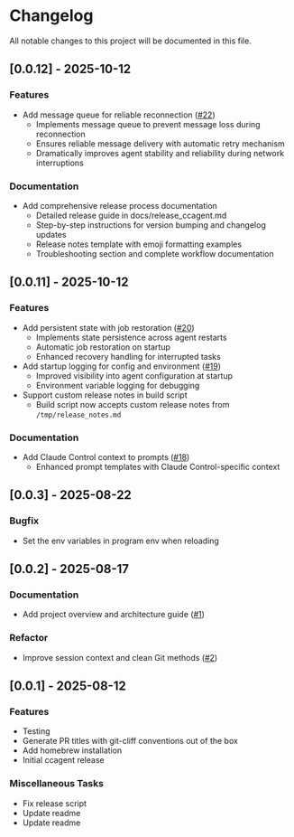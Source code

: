 # Changelog

All notable changes to this project will be documented in this file.

## [0.0.12] - 2025-10-12

### Features

- Add message queue for reliable reconnection ([#22](https://github.com/presmihaylov/ccagent/pull/22))
  - Implements message queue to prevent message loss during reconnection
  - Ensures reliable message delivery with automatic retry mechanism
  - Dramatically improves agent stability and reliability during network interruptions

### Documentation

- Add comprehensive release process documentation
  - Detailed release guide in docs/release_ccagent.md
  - Step-by-step instructions for version bumping and changelog updates
  - Release notes template with emoji formatting examples
  - Troubleshooting section and complete workflow documentation

## [0.0.11] - 2025-10-12

### Features

- Add persistent state with job restoration ([#20](https://github.com/presmihaylov/ccagent/pull/20))
  - Implements state persistence across agent restarts
  - Automatic job restoration on startup
  - Enhanced recovery handling for interrupted tasks
- Add startup logging for config and environment ([#19](https://github.com/presmihaylov/ccagent/pull/19))
  - Improved visibility into agent configuration at startup
  - Environment variable logging for debugging
- Support custom release notes in build script
  - Build script now accepts custom release notes from `/tmp/release_notes.md`

### Documentation

- Add Claude Control context to prompts ([#18](https://github.com/presmihaylov/ccagent/pull/18))
  - Enhanced prompt templates with Claude Control-specific context

## [0.0.3] - 2025-08-22

### Bugfix

- Set the env variables in program env when reloading

## [0.0.2] - 2025-08-17

### Documentation

- Add project overview and architecture guide ([#1](https://github.com/your-org/ccagent/issues/1))

### Refactor

- Improve session context and clean Git methods ([#2](https://github.com/your-org/ccagent/issues/2))

## [0.0.1] - 2025-08-12

### Features

- Testing
- Generate PR titles with git-cliff conventions out of the box
- Add homebrew installation
- Initial ccagent release

### Miscellaneous Tasks

- Fix release script
- Update readme
- Update readme

<!-- generated by git-cliff -->
